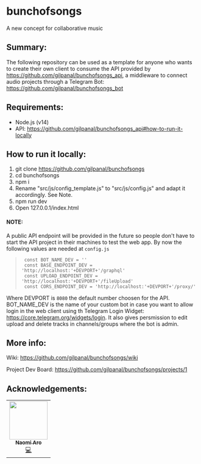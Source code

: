 # bunchofsongs
A new concept for collaborative music

## Summary:
The following repository can be used as a template for anyone who wants to create their own client to consume the API provided by https://github.com/gilpanal/bunchofsongs_api, a middleware to connect audio projects through a Telegram Bot: https://github.com/gilpanal/bunchofsongs_bot


## Requirements:
- Node.js (v14)
- API: https://github.com/gilpanal/bunchofsongs_api#how-to-run-it-locally

## How to run it locally:
1. git clone https://github.com/gilpanal/bunchofsongs
2. cd bunchofsongs
3. npm i
4. Rename "src/js/config_template.js" to "src/js/config.js" and adapt it accordingly. See Note.
5. npm run dev
6. Open 127.0.0.1/index.html

#### NOTE:
A public API endpoint will be provided in the future so people don't have to start the API project in their machines to test the web app. By now the following values are needed at `config.js`

>      const BOT_NAME_DEV = ''
>      const BASE_ENDPOINT_DEV = 'http://localhost:'+DEVPORT+'/graphql'
>      const UPLOAD_ENDPOINT_DEV = 'http://localhost:'+DEVPORT+'/fileUpload'
>      const CORS_ENDPOINT_DEV = 'http://localhost:'+DEVPORT+'/proxy/'

Where DEVPORT is `8080` the default number choosen for the API.
BOT_NAME_DEV is the name of your custom bot in case you want to allow login in the web client using th Telegram Login Widget: https://core.telegram.org/widgets/login. It also gives persmission to edit upload and delete tracks in channels/groups where the bot is admin.


## More info:

Wiki: https://github.com/gilpanal/bunchofsongs/wiki

Project Dev Board: https://github.com/gilpanal/bunchofsongs/projects/1

## Acknowledgements:
<!-- prettier-ignore-start -->
<!-- markdownlint-disable -->
<table>
  <tr>
    <td align="center"><a href="https://github.com/naomiaro"><img src="https://avatars2.githubusercontent.com/u/35253?v=4" width="100px;" alt=""/><br /><sub><b>Naomi Aro</b></sub></a><br /><a href="https://github.com/naomiaro/waveform-playlist" title="Code">💻</a></td> 
  </tr>
</table>

<!-- markdownlint-enable -->
<!-- prettier-ignore-end -->
